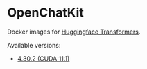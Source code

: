 # OpenChatKit

Docker images for [Huggingface Transformers](https://github.com/huggingface/transformers).

Available versions:

* [4.30.2 (CUDA 11.1)](4.30.2_cuda11.1)

